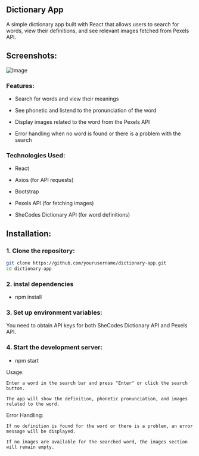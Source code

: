 ## Dictionary App

A simple dictionary app built with React that allows users to search for words, view their definitions, and see relevant images fetched from Pexels API.

## Screenshots:

![Image](https://github.com/user-attachments/assets/2889f631-df6c-43f6-b2db-d33b27d3781f)

### Features:

- Search for words and view their meanings

- See phonetic and listend to the pronunciation of the word

- Display images related to the word from the Pexels API

- Error handling when no word is found or there is a problem with the search

### Technologies Used:

- React

- Axios (for API requests)

- Bootstrap

- Pexels API (for fetching images)

- SheCodes Dictionary API (for word definitions)

## Installation:

### 1. Clone the repository:

```bash
git clone https://github.com/yourusername/dictionary-app.git
cd dictionary-app
```

### 2. instal dependencies

- npm install

### 3. Set up environment variables:

You need to obtain API keys for both SheCodes Dictionary API and Pexels API.

### 4. Start the development server:

- npm start

Usage:

    Enter a word in the search bar and press "Enter" or click the search button.

    The app will show the definition, phonetic pronunciation, and images related to the word.

Error Handling:

    If no definition is found for the word or there is a problem, an error message will be displayed.

    If no images are available for the searched word, the images section will remain empty.

 
